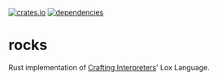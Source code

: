 [![crates.io](https://img.shields.io/crates/v/rocks-lang)](https://crates.io/crates/rocks-lang)
[![dependencies](https://deps.rs/repo/github/boranseckin/rocks/status.svg)](https://deps.rs/repo/github/boranseckin/rocks)

# rocks
Rust implementation of [Crafting Interpreters](https://craftinginterpreters.com/)' Lox Language.
